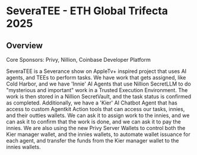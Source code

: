 # SeveraTEE - ETH Global Trifecta 2025

## Overview

Core Sponsors: Privy, Nillion, Coinbase Developer Platform

SeveraTEE is a Severance show on AppleTv+ inspired project that uses AI agents, and TEEs to perform tasks. We have work that gets assigned, like Cold Harbor, and we have 'Innie' AI Agents that use Nillion SecretLLM to do "mysterious and important" work in a Trusted Execution Environment. The work is then stored in a Nillion SecretVault, and the task status is confirmed as completed. Additionally, we have a 'Kier' AI Chatbot Agent that has access to custom Agentkit Action tools that can access our tasks, innies, and their outties wallets. We can ask it to assign work to the innies, and we can ask it to confirm that the work is done, and we can ask it to pay the innies. We are also using the new Privy Server Wallets to control both the Kier manager wallet, and the innies wallets, to automate wallet issuance for each agent, and transfer the funds from the Kier manager wallet to the innies wallets.
